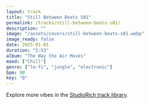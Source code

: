```yaml
---
layout: track
title: "Still Between Beats S01"
permalink: /tracks/still-between-beats-s01/
description: ""
image: "/assets/covers/still-between-beats-s01.webp"
image_ready: false
date: 2025-01-01
duration: "2:53"
album: "The Way the Air Moves"
mood: ["Chill"]
genre: ["lo-fi", "jungle", "electronic"]
bpm: 90
key: "D"
---
```


Explore more vibes in the [StudioRich track library](/tracks/).

